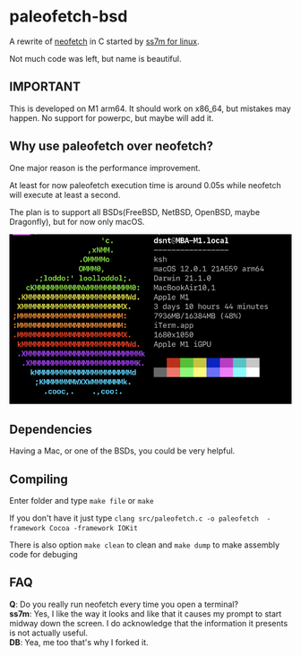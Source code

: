 # paleofetch-bsd

A rewrite of [neofetch](https://github.com/dylanaraps/neofetch) in C started by [ss7m for linux](https://github.com/ss7m/paleofetch).

Not much code was left, but name is beautiful.

## IMPORTANT

This is developed on M1 arm64. It should work on x86_64, but mistakes may happen. No support for powerpc, but maybe will add it.

## Why use paleofetch over neofetch?

One major reason is the performance improvement.

At least for now paleofetch execution time is around 0.05s while neofetch will execute at least a second.

The plan is to support all BSDs(FreeBSD, NetBSD, OpenBSD, maybe Dragonfly), but for now only macOS.

![example outpur](.gitlab/example.png)

## Dependencies

Having a Mac, or one of the BSDs, you could be very helpful.

## Compiling

Enter folder and type `make file` or `make`

If you don't have it just type `clang src/paleofetch.c -o paleofetch  -framework Cocoa -framework IOKit`

There is also option `make clean` to clean and `make dump` to make assembly code for debuging

## FAQ

**Q**: Do you really run neofetch every time you open a terminal?  
**ss7m**: Yes, I like the way it looks and like that it causes my prompt to start midway
down the screen. I do acknowledge that the information it presents is not actually useful.<br/>
**DB**: Yea, me too that's why I forked it.
